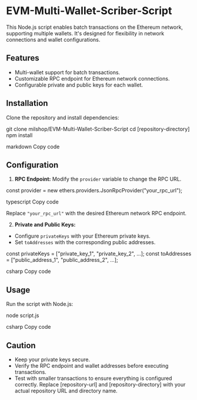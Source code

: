 # EVM-Multi-Wallet-Scriber-Script


This Node.js script enables batch transactions on the Ethereum network, supporting multiple wallets. It's designed for flexibility in network connections and wallet configurations.

## Features

- Multi-wallet support for batch transactions.
- Customizable RPC endpoint for Ethereum network connections.
- Configurable private and public keys for each wallet.

## Installation

Clone the repository and install dependencies:

git clone milshop/EVM-Multi-Wallet-Scriber-Script
cd [repository-directory]
npm install

markdown
Copy code

## Configuration

1. **RPC Endpoint:** Modify the `provider` variable to change the RPC URL.

const provider = new ethers.providers.JsonRpcProvider("your_rpc_url");

typescript
Copy code

Replace `"your_rpc_url"` with the desired Ethereum network RPC endpoint.

2. **Private and Public Keys:** 

- Configure `privateKeys` with your Ethereum private keys.
- Set `toAddresses` with the corresponding public addresses.

const privateKeys = ["private_key_1", "private_key_2", ...];
const toAddresses = ["public_address_1", "public_address_2", ...];

csharp
Copy code

## Usage

Run the script with Node.js:

node script.js

csharp
Copy code

## Caution

- Keep your private keys secure.
- Verify the RPC endpoint and wallet addresses before executing transactions.
- Test with smaller transactions to ensure everything is configured correctly.
Replace [repository-url] and [repository-directory] with your actual repository URL and directory name.

